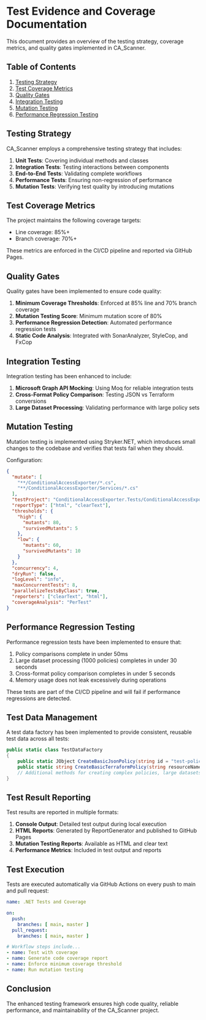 # Test Evidence and Coverage Documentation

This document provides an overview of the testing strategy, coverage metrics, and quality gates implemented in CA_Scanner.

## Table of Contents
1. [Testing Strategy](#testing-strategy)
2. [Test Coverage Metrics](#test-coverage-metrics)
3. [Quality Gates](#quality-gates)
4. [Integration Testing](#integration-testing)
5. [Mutation Testing](#mutation-testing)
6. [Performance Regression Testing](#performance-regression-testing)

## Testing Strategy

CA_Scanner employs a comprehensive testing strategy that includes:

1. **Unit Tests**: Covering individual methods and classes
2. **Integration Tests**: Testing interactions between components
3. **End-to-End Tests**: Validating complete workflows
4. **Performance Tests**: Ensuring non-regression of performance
5. **Mutation Tests**: Verifying test quality by introducing mutations

## Test Coverage Metrics

The project maintains the following coverage targets:

- Line coverage: 85%+
- Branch coverage: 70%+

These metrics are enforced in the CI/CD pipeline and reported via GitHub Pages.

## Quality Gates

Quality gates have been implemented to ensure code quality:

1. **Minimum Coverage Thresholds**: Enforced at 85% line and 70% branch coverage
2. **Mutation Testing Score**: Minimum mutation score of 80%
3. **Performance Regression Detection**: Automated performance regression tests
4. **Static Code Analysis**: Integrated with SonarAnalyzer, StyleCop, and FxCop

## Integration Testing

Integration testing has been enhanced to include:

1. **Microsoft Graph API Mocking**: Using Moq for reliable integration tests
2. **Cross-Format Policy Comparison**: Testing JSON vs Terraform conversions
3. **Large Dataset Processing**: Validating performance with large policy sets

## Mutation Testing

Mutation testing is implemented using Stryker.NET, which introduces small changes to the codebase and verifies that tests fail when they should.

Configuration:
```json
{
  "mutate": [
    "**/ConditionalAccessExporter/*.cs",
    "**/ConditionalAccessExporter/Services/*.cs"
  ],
  "testProject": "ConditionalAccessExporter.Tests/ConditionalAccessExporter.Tests.csproj",
  "reportType": ["html", "clearText"],
  "thresholds": {
    "high": {
      "mutants": 80,
      "survivedMutants": 5
    },
    "low": {
      "mutants": 60,
      "survivedMutants": 10
    }
  },
  "concurrency": 4,
  "dryRun": false,
  "logLevel": "info",
  "maxConcurrentTests": 8,
  "parallelizeTestsByClass": true,
  "reporters": ["clearText", "html"],
  "coverageAnalysis": "PerTest"
}
```

## Performance Regression Testing

Performance regression tests have been implemented to ensure that:

1. Policy comparisons complete in under 50ms
2. Large dataset processing (1000 policies) completes in under 30 seconds
3. Cross-format policy comparison completes in under 5 seconds
4. Memory usage does not leak excessively during operations

These tests are part of the CI/CD pipeline and will fail if performance regressions are detected.

## Test Data Management

A test data factory has been implemented to provide consistent, reusable test data across all tests:

```csharp
public static class TestDataFactory
{
    public static JObject CreateBasicJsonPolicy(string id = "test-policy-id", string displayName = "Test Policy", string state = "enabled") { /*...*/ }
    public static string CreateBasicTerraformPolicy(string resourceName = "test_policy", string displayName = "Test Policy", string state = "enabled") { /*...*/ }
    // Additional methods for creating complex policies, large datasets, etc.
}
```

## Test Result Reporting

Test results are reported in multiple formats:

1. **Console Output**: Detailed test output during local execution
2. **HTML Reports**: Generated by ReportGenerator and published to GitHub Pages
3. **Mutation Testing Reports**: Available as HTML and clear text
4. **Performance Metrics**: Included in test output and reports

## Test Execution

Tests are executed automatically via GitHub Actions on every push to main and pull request:

```yaml
name: .NET Tests and Coverage

on:
  push:
    branches: [ main, master ]
  pull_request:
    branches: [ main, master ]

# Workflow steps include...
- name: Test with coverage
- name: Generate code coverage report
- name: Enforce minimum coverage threshold
- name: Run mutation testing
```

## Conclusion

The enhanced testing framework ensures high code quality, reliable performance, and maintainability of the CA_Scanner project.
